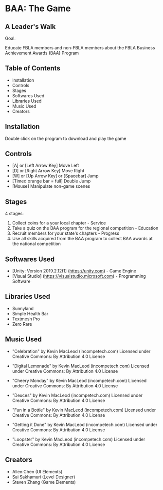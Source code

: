 # BAA: The Game
## A Leader's Walk 

Goal: 

Educate FBLA members and non-FBLA members about the FBLA Business Achievement Awards (BAA) Program

## Table of Contents
* Installation
* Controls
* Stages
* Softwares Used
* Libraries Used
* Music Used
* Creators

## Installation
Double click on the program to download and play the game
## Controls
* [A] or [Left Arrow Key] Move Left
* [D] or [Right Arrow Key] Move Right
* [W] or [Up Arrow Key] or [Spacebar] Jump 
* [Timed orange bar = full] Double Jump
* [Mouse] Manipulate non-game scenes
## Stages
4 stages:
1. Collect coins for a your local chapter - Service
2. Take a quiz on the BAA program for the regional competition - Education
3. Recruit members for your state's chapters - Progress
4. Use all skills acquired from the BAA program to collect BAA awards at the national competition
## Softwares Used
* [Unity: Version 2019.2.12f1] (https://unity.com) - Game Engine
* [Visual Studio] (https://visualstudio.microsoft.com) - Programming Software
## Libraries Used
* Sunnyland
* Simple Health Bar
* Textmesh Pro
* Zero Rare
## Music Used
* "Celebration" by Kevin MacLeod (incompetech.com) Licensed under Creative Commons: By Attribution 4.0 License ​

* "Digital Lemonade" by Kevin MacLeod (incompetech.com) Licensed under Creative Commons: By Attribution 4.0 License ​

* "Cheery Monday" by Kevin MacLeod (incompetech.com) Licensed under Creative Commons: By Attribution 4.0 License​

* "Deuces" by Kevin MacLeod (incompetech.com) Licensed under Creative Commons: By Attribution 4.0 License ​

* "Fun in a Bottle" by Kevin MacLeod (incompetech.com) Licensed under Creative Commons: By Attribution 4.0 License ​

* "Getting it Done" by Kevin MacLeod (incompetech.com) Licensed under Creative Commons: By Attribution 4.0 License​

* "Loopster" by Kevin MacLeod (incompetech.com) Licensed under Creative Commons: By Attribution 4.0 License ​

## Creators
* Allen Chen (UI Elements)
* Sai Sakhamuri (Level Designer)
* Steven Zhang (Game Elements)
